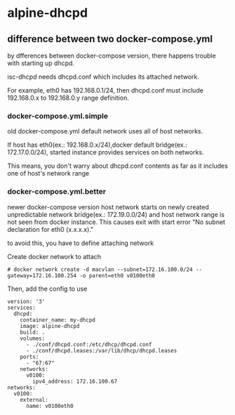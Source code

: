 # alpine-dhcpd

## difference between two docker-compose.yml
by dfferences between docker-compose version, there happens trouble with starting up dhcpd.

isc-dhcpd needs dhcpd.conf which includes its attached network.

For example, eth0 has 192.168.0.1/24, then dhcpd.conf must include 192.168.0.x to 192.168.0.y range definition.

### docker-compose.yml.simple
old docker-compose.yml default network uses all of host networks.

If host has eth0(ex.: 192.168.0.x/24),docker default bridge(ex.: 172.17.0.0/24), started instance provides services on both networks.

This means, you don't warry about dhcpd.conf contents as far as it includes one of host's network range

### docker-compose.yml.better
newer docker-compose version host network starts on newly created unpredictable network bridge(ex.: 172.19.0.0/24) and host network range is not seen from docker instance. This causes exit with start error "No subnet declaration for eth0 (x.x.x.x)."

to avoid this, you have to define attaching network

Create docker network to attach
```
# docker network create -d macvlan --subnet=172.16.100.0/24 --gateway=172.16.100.254 -o parent=eth0 v0100eth0
```

Then, add the config to use
```
version: '3'
services:
  dhcpd:
    container_name: my-dhcpd
    image: alpine-dhcpd
    build: .
    volumes:
      - ./conf/dhcpd.conf:/etc/dhcp/dhcpd.conf
      - ./conf/dhcpd.leases:/var/lib/dhcp/dhcpd.leases
    ports:
      - "67:67"
    networks:
      v0100:
        ipv4_address: 172.16.100.67
networks:
  v0100:
    external:
      name: v0100eth0
```
